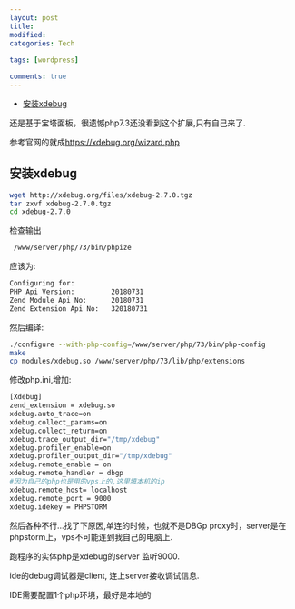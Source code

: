 ```yaml
---
layout: post
title:
modified:
categories: Tech
 
tags: [wordpress]

comments: true
---
```



<!-- TOC -->

- [安装xdebug](#安装xdebug)

<!-- /TOC -->

还是基于宝塔面板，很遗憾php7.3还没看到这个扩展,只有自己来了.

参考官网的就成<https://xdebug.org/wizard.php>

## 安装xdebug
```sh
wget http://xdebug.org/files/xdebug-2.7.0.tgz
tar zxvf xdebug-2.7.0.tgz
cd xdebug-2.7.0
```
检查输出
```sh
 /www/server/php/73/bin/phpize
```
应该为:
```sh
Configuring for:
PHP Api Version:         20180731
Zend Module Api No:      20180731
Zend Extension Api No:   320180731
```
然后编译:
```sh
./configure --with-php-config=/www/server/php/73/bin/php-config
make
cp modules/xdebug.so /www/server/php/73/lib/php/extensions 
```
修改php.ini,增加:
```sh
[Xdebug]
zend_extension = xdebug.so
xdebug.auto_trace=on
xdebug.collect_params=on
xdebug.collect_return=on
xdebug.trace_output_dir="/tmp/xdebug"
xdebug.profiler_enable=on
xdebug.profiler_output_dir="/tmp/xdebug"
xdebug.remote_enable = on
xdebug.remote_handler = dbgp
#因为自己的php也是用的vps上的,这里填本机的ip
xdebug.remote_host= localhost
xdebug.remote_port = 9000
xdebug.idekey = PHPSTORM
```

然后各种不行...找了下原因,单连的时候，也就不是DBGp proxy时，server是在phpstorm上，vps不可能连到我自己的电脑上.


跑程序的实体php是xdebug的server 监听9000.

ide的debug调试器是client, 连上server接收调试信息.

IDE需要配置1个php环境，最好是本地的



